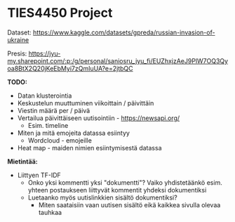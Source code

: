 # TIES4450 Project

Dataset: https://www.kaggle.com/datasets/gpreda/russian-invasion-of-ukraine

Presis: https://jyu-my.sharepoint.com/:p:/g/personal/saniosru_jyu_fi/EUZhxjzAeJ9PlW7OQ3Qyoa8BtX2Q20jKeEbMyi7zQmIuUA?e=2jtbQC

**TODO:**

- Datan klusterointia
- Keskustelun muuttuminen viikoittain / päivittäin
- Viestin määrä per / päivä
- Vertailua päivittäiseen uutisointiin - https://newsapi.org/ 
    - Esim. timeline
- Miten ja mitä emojeita datassa esiintyy
    - Wordcloud - emojeille
- Heat map - maiden nimien esiintymisestä datassa


**Mietintää:**

- Liittyen TF-IDF
    - Onko yksi kommentti yksi "dokumentti"? Vaiko yhdistetäänkö esim. yhteen postaukseen
    liittyvät kommentit yhdeksi dokumentiksi
    - Luetaanko myös uutislinkkien sisältö dokumentiksi?
        - Miten saataisiin vaan uutisen sisältö eikä kaikkea sivulla olevaa tauhkaa
